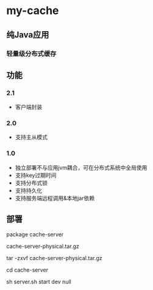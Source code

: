 # my-cache

## 纯Java应用

### 轻量级分布式缓存


## 功能

### 2.1

- 客户端封装

### 2.0

- 支持主从模式


### 1.0

- 独立部署不与应用jvm耦合，可在分布式系统中全局使用
- 支持key过期时间
- 支持分布式锁
- 支持持久化
- 支持服务端远程调用&本地jar依赖


## 部署

package cache-server

cache-server-physical.tar.gz

tar -zxvf cache-server-physical.tar.gz

cd cache-server

sh server.sh start dev null
